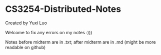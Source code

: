# CS3254-Distributed-Notes

Created by Yuxi Luo

Welcome to fix any errors on my notes :)))

Notes before midterm are in .txt; after midterm are in .md (might be more readable on github)
